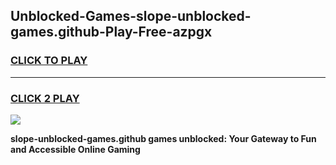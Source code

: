 
## Unblocked-Games-slope-unblocked-games.github-Play-Free-azpgx
<h3>
<a href="https://premium76.site?title=slope-unblocked-games.github&ref=18A1">CLICK TO PLAY</a></h3>
<hr>

<h3>
<a href="https://premium76.site?title=slope-unblocked-games.github&ref=18A1">CLICK 2 PLAY</a>
  
</h3>

<a href="https://premium76.site?title=slope-unblocked-games.github&ref=18A1"><img src="https://clearcache.store/games.png"></a>


**slope-unblocked-games.github games unblocked: Your Gateway to Fun and Accessible Online Gaming**
